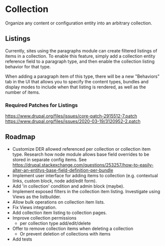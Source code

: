 # Collection

Organize any content or configuration entity into an arbitrary collection.

## Listings

Currently, sites using the paragraphs module can create filtered listings of items in a collection. To enable this feature, simply add a collection entity reference field to a paragraph type, and then enable the collection listing behavior for that type.

When adding a paragraph item of this type, there will be a new "Behaviors" tab in the UI that allows you to specify the content types, bundles and display modes to include when that listing is rendered, as well as the number of items.

### Required Patches for Listings

https://www.drupal.org/files/issues/core-patch-2915512-7.patch
https://www.drupal.org/files/issues/2020-03-19/3120952-2.patch

## Roadmap

- Customize DER allowed referenced per collection or collection item type. Research how node module allows base field overrides to be stored in separate config items. See https://drupal.stackexchange.com/questions/253257/how-to-easily-alter-an-entitys-base-field-definition-per-bundle
- Implement user interface for adding items to collection (e.g. contextual links, custom block, node add/edit form).
- Add 'in collection' condition and admin block (maybe).
- Implement exposed filters in the collection item listing. Investigate using Views as the listbuilder.
- Allow bulk operations on collection item lists.
- Fix Views integration.
- Add collection item listing to collection pages.
- Improve collection permissions
  - per collection type add/edit/delete
- Offer to remove collection items when deleting a collection
  - Or prevent deletion of collections with items
- Add tests
